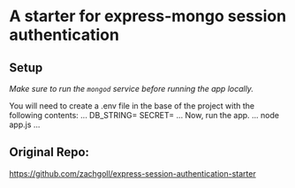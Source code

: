 
# A starter for express-mongo session  authentication

## Setup

_Make sure to run the `mongod` service before running the app locally._

You will need to create a .env file in the base of the project with the following contents:
...
DB_STRING=
SECRET=
...
Now, run the app.
...
node app.js
...

## Original Repo:

https://github.com/zachgoll/express-session-authentication-starter
